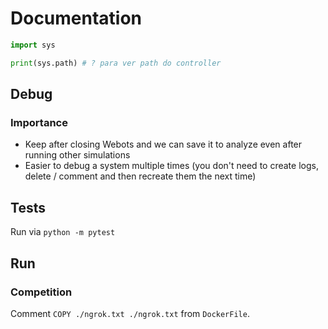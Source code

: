 # Documentation

```python
import sys

print(sys.path) # ? para ver path do controller
```

## Debug

### Importance

- Keep after closing Webots and we can save it to analyze even after running other simulations
- Easier to debug a system multiple times (you don't need to create logs, delete / comment and then recreate them the next time)

## Tests

Run via `python -m pytest`

## Run

### Competition

Comment `COPY ./ngrok.txt ./ngrok.txt` from `DockerFile`.

